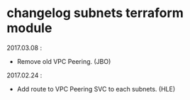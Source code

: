 changelog subnets terraform module
===========

2017.03.08 :
 - Remove old VPC Peering. (JBO)

2017.02.24 :
 - Add route to VPC Peering SVC to each subnets. (HLE)

